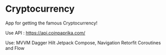 # Cryptocurrency
App for getting the famous Cryptocurrency!

Use API : https://api.coinpaprika.com/

Use:
MVVM
Dagger Hilt
Jetpack Compose, Navigation
Retorfit
Coroutines and Flow
